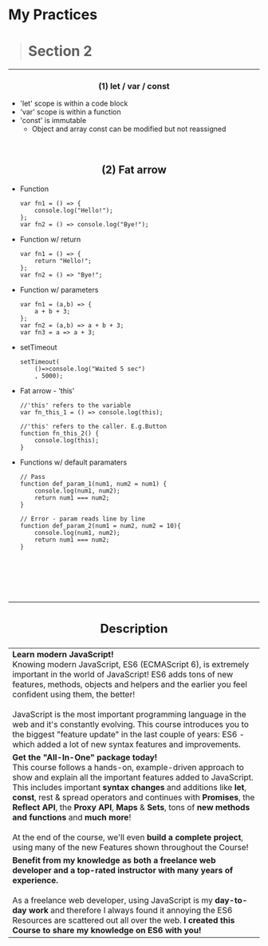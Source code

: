 # My Practices
> <h1>Section 2</h1>
---
<h3 style="text-align: center;">
    <b>(1) let / var / const</b>
</h3>

- 'let' scope is within a code block
- 'var' scope is within a function
- 'const' is immutable
    - Object and array const can be modified but not reassigned

<br>

<h2 style="text-align: center;">
    <b>(2) Fat arrow</b>
</h2>

- Function
    <pre><code>var fn1 = () => {
      console.log("Hello!");
  };
  var fn2 = () => console.log("Bye!");</code></pre>
- Function w/ return
    <pre><code>var fn1 = () => {
      return "Hello!";
  };
  var fn2 = () => "Bye!";</code></pre>
- Function w/ parameters
    <pre><code>var fn1 = (a,b) => {
      a + b + 3;
  };
  var fn2 = (a,b) => a + b + 3;
  var fn3 = a => a + 3;</code></pre>
- setTimeout
    <pre><code>setTimeout( 
      ()=>console.log("Waited 5 sec")
      , 5000);</code></pre>
- Fat arrow - 'this'
    <pre><code>//'this' refers to the variable
  var fn_this_1 = () => console.log(this); 

  //'this' refers to the caller. E.g.Button
  function fn_this_2() {
      console.log(this);
  }</code></pre>
- Functions w/ default paramaters
    <pre><code>// Pass
  function def_param_1(num1, num2 = num1) {
      console.log(num1, num2);
      return num1 === num2;
  }

  // Error - param reads line by line
  function def_param_2(num1 = num2, num2 = 10){
      console.log(num1, num2);
      return num1 === num2;
  }
</code></pre>
<br>




| <h2>**Description**</h2> |
| --------------- |
| **​Learn modern JavaScript!** <br> Knowing modern JavaScript, ES6 (ECMAScript 6), is extremely important in the world of JavaScript! ES6 adds tons of new features, methods, objects and helpers and the earlier you feel confident using them, the better! <br><br> JavaScript is the most important programming language in the web and it's constantly evolving. This course introduces you to the biggest "feature update" in the last couple of years: ES6 - which added a lot of new syntax features and improvements. |
| **Get the "All-In-One" package today!** <br> This course follows a hands-on, example-driven approach to show and explain all the important features added to JavaScript. This includes important **syntax changes** and additions like **let**, **const**, rest & spread operators and continues with **Promises**, the **Reflect API**, the **Proxy API**, **Maps** & **Sets**, tons of **new methods and functions** and **much more**! <br><br> At the end of the course, we'll even **build a complete project**, using many of the new Features shown throughout the Course! |
| **Benefit from my knowledge as both a freelance web developer and a top-rated instructor with many years of experience.** <br><br>As a freelance web developer, using JavaScript is my **day-to-day work** and therefore I always found it annoying the ES6 Resources are scattered out all over the web. **I created this Course to share my knowledge on ES6 with you!** |